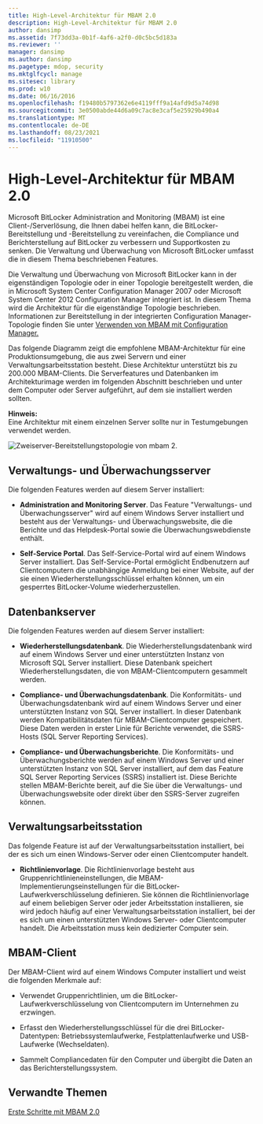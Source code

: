 ```yaml
---
title: High-Level-Architektur für MBAM 2.0
description: High-Level-Architektur für MBAM 2.0
author: dansimp
ms.assetid: 7f73dd3a-0b1f-4af6-a2f0-d0c5bc5d183a
ms.reviewer: ''
manager: dansimp
ms.author: dansimp
ms.pagetype: mdop, security
ms.mktglfcycl: manage
ms.sitesec: library
ms.prod: w10
ms.date: 06/16/2016
ms.openlocfilehash: f19480b5797362e6e4119fff9a14afd9d5a74d98
ms.sourcegitcommit: 3e0500abde44d6a09c7ac8e3caf5e25929b490a4
ms.translationtype: MT
ms.contentlocale: de-DE
ms.lasthandoff: 08/23/2021
ms.locfileid: "11910500"
---
```

# <a name="high-level-architecture-for-mbam-20"></a>High-Level-Architektur für MBAM 2.0


Microsoft BitLocker Administration and Monitoring (MBAM) ist eine Client-/Serverlösung, die Ihnen dabei helfen kann, die BitLocker-Bereitstellung und -Bereitstellung zu vereinfachen, die Compliance und Berichterstellung auf BitLocker zu verbessern und Supportkosten zu senken. Die Verwaltung und Überwachung von Microsoft BitLocker umfasst die in diesem Thema beschriebenen Features.

Die Verwaltung und Überwachung von Microsoft BitLocker kann in der eigenständigen Topologie oder in einer Topologie bereitgestellt werden, die in Microsoft System Center Configuration Manager 2007 oder Microsoft System Center 2012 Configuration Manager integriert ist. In diesem Thema wird die Architektur für die eigenständige Topologie beschrieben. Informationen zur Bereitstellung in der integrierten Configuration Manager-Topologie finden Sie unter [Verwenden von MBAM mit Configuration Manager.](using-mbam-with-configuration-manager.md)

Das folgende Diagramm zeigt die empfohlene MBAM-Architektur für eine Produktionsumgebung, die aus zwei Servern und einer Verwaltungsarbeitsstation besteht. Diese Architektur unterstützt bis zu 200.000 MBAM-Clients. Die Serverfeatures und Datenbanken im Architekturimage werden im folgenden Abschnitt beschrieben und unter dem Computer oder Server aufgeführt, auf dem sie installiert werden sollten.

**Hinweis:**  
Eine Architektur mit einem einzelnen Server sollte nur in Testumgebungen verwendet werden.

 

![Zweiserver-Bereitstellungstopologie von mbam 2.](images/mbam2-3-servers.gif)

## <a name="administration-and-monitoring-server"></a>Verwaltungs- und Überwachungsserver


Die folgenden Features werden auf diesem Server installiert:

-   **Administration and Monitoring Server**. Das Feature "Verwaltungs- und Überwachungsserver" wird auf einem Windows Server installiert und besteht aus der Verwaltungs- und Überwachungswebsite, die die Berichte und das Helpdesk-Portal sowie die Überwachungswebdienste enthält.

-   **Self-Service Portal**. Das Self-Service-Portal wird auf einem Windows Server installiert. Das Self-Service-Portal ermöglicht Endbenutzern auf Clientcomputern die unabhängige Anmeldung bei einer Website, auf der sie einen Wiederherstellungsschlüssel erhalten können, um ein gesperrtes BitLocker-Volume wiederherzustellen.

## <a name="database-server"></a>Datenbankserver


Die folgenden Features werden auf diesem Server installiert:

-   **Wiederherstellungsdatenbank**. Die Wiederherstellungsdatenbank wird auf einem Windows Server und einer unterstützten Instanz von Microsoft SQL Server installiert. Diese Datenbank speichert Wiederherstellungsdaten, die von MBAM-Clientcomputern gesammelt werden.

-   **Compliance- und Überwachungsdatenbank**. Die Konformitäts- und Überwachungsdatenbank wird auf einem Windows Server und einer unterstützten Instanz von SQL Server installiert. In dieser Datenbank werden Kompatibilitätsdaten für MBAM-Clientcomputer gespeichert. Diese Daten werden in erster Linie für Berichte verwendet, die SSRS-Hosts (SQL Server Reporting Services).

-   **Compliance- und Überwachungsberichte**. Die Konformitäts- und Überwachungsberichte werden auf einem Windows Server und einer unterstützten Instanz von SQL Server installiert, auf dem das Feature SQL Server Reporting Services (SSRS) installiert ist. Diese Berichte stellen MBAM-Berichte bereit, auf die Sie über die Verwaltungs- und Überwachungswebsite oder direkt über den SSRS-Server zugreifen können.

## <a name="management-workstation"></a>Verwaltungsarbeitsstation


Das folgende Feature ist auf der Verwaltungsarbeitsstation installiert, bei der es sich um einen Windows-Server oder einen Clientcomputer handelt.

-   **Richtlinienvorlage**. Die Richtlinienvorlage besteht aus Gruppenrichtlinieneinstellungen, die MBAM-Implementierungseinstellungen für die BitLocker-Laufwerkverschlüsselung definieren. Sie können die Richtlinienvorlage auf einem beliebigen Server oder jeder Arbeitsstation installieren, sie wird jedoch häufig auf einer Verwaltungsarbeitsstation installiert, bei der es sich um einen unterstützten Windows Server- oder Clientcomputer handelt. Die Arbeitsstation muss kein dedizierter Computer sein.

## <a name="mbam-client"></a><a href="" id="---------mbam-client"></a> MBAM-Client


Der MBAM-Client wird auf einem Windows Computer installiert und weist die folgenden Merkmale auf:

-   Verwendet Gruppenrichtlinien, um die BitLocker-Laufwerkverschlüsselung von Clientcomputern im Unternehmen zu erzwingen.

-   Erfasst den Wiederherstellungsschlüssel für die drei BitLocker-Datentypen: Betriebssystemlaufwerke, Festplattenlaufwerke und USB-Laufwerke (Wechseldaten).

-   Sammelt Compliancedaten für den Computer und übergibt die Daten an das Berichterstellungssystem.

## <a name="related-topics"></a>Verwandte Themen


[Erste Schritte mit MBAM 2.0](getting-started-with-mbam-20-mbam-2.md)

 

 





